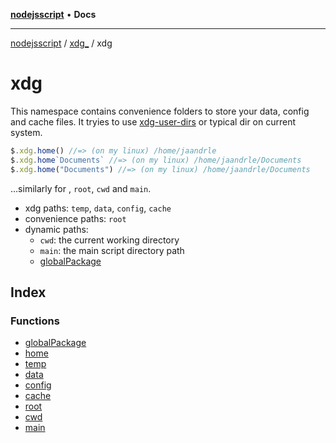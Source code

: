[**nodejsscript**](../../../../README.md) • **Docs**

***

[nodejsscript](../../../../README.md) / [xdg\_](../../README.md) / xdg

# xdg

This namespace contains convenience folders to store your data, config and cache files.
It tryies to use [xdg-user-dirs](https://www.freedesktop.org/wiki/Software/xdg-user-dirs/) or typical dir on current system.

```js
$.xdg.home() //=> (on my linux) /home/jaandrle
$.xdg.home`Documents` //=> (on my linux) /home/jaandrle/Documents
$.xdg.home("Documents") //=> (on my linux) /home/jaandrle/Documents
```
…similarly for , `root`, `cwd` and `main`.

- xdg paths: `temp`, `data`, `config`, `cache`
- convenience paths: `root`
- dynamic paths:
   - `cwd`: the current working directory
   - `main`: the main script directory path
   - [globalPackage](functions/globalPackage.md)

## Index

### Functions

- [globalPackage](functions/globalPackage.md)
- [home](functions/home.md)
- [temp](functions/temp.md)
- [data](functions/data.md)
- [config](functions/config.md)
- [cache](functions/cache.md)
- [root](functions/root.md)
- [cwd](functions/cwd.md)
- [main](functions/main.md)
